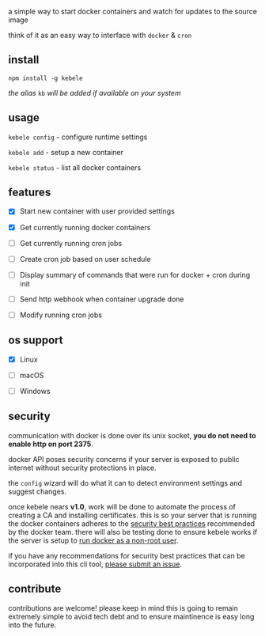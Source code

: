 a simple way to start docker containers and watch for updates to the source image

think of it as an easy way to interface with `docker` & `cron`


## install

`npm install -g kebele`

*the alias* `kb` *will be added if available on your system*


## usage
`kebele config` - configure runtime settings

`kebele add` - setup a new container

`kebele status` - list all docker containers


## features

- [x] Start new container with user provided settings
- [x] Get currently running docker containers
- [ ] Get currently running cron jobs
- [ ] Create cron job based on user schedule
- [ ] Display summary of commands that were run for docker + cron during init
- [ ] Send http webhook when container upgrade done
- [ ] Modify running cron jobs


## os support

- [x] Linux
- [ ] macOS
- [ ] Windows


## security

communication with docker is done over its unix socket, **you do not need to enable http on port 2375**.

docker API poses security concerns if your server is exposed to public internet without security protections in place.

the `config` wizard will do what it can to detect environment settings and suggest changes.

once kebele nears **v1.0**, work will be done to automate the process of creating a CA and installing certificates. this is so your server that is running the docker containers adheres to the [security best practices](https://docs.docker.com/engine/security/protect-access/) recommended by the docker team. there will also be testing done to ensure kebele works if the server is setup to [run docker as a non-root user](https://docs.docker.com/engine/install/linux-postinstall/#manage-docker-as-a-non-root-user).

if you have any recommendations for security best practices that can be incorporated into this cli tool, [please submit an issue](https://github.com/samifouad/kebele/issues).


## contribute

contributions are welcome! please keep in mind this is going to remain extremely simple to avoid tech debt and to ensure maintinence is easy long into the future.

